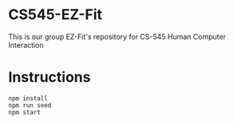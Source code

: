 # CS545-EZ-Fit

This is our group EZ-Fit's repository for CS-545 Human Computer Interaction

# Instructions

```
npm install
npm run seed
npm start
```
